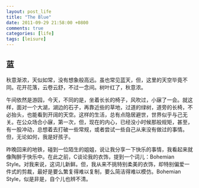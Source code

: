 ```yaml
---
layout: post_life
title: "The Blue"
date: 2011-09-29 21:58:00 +0800
comments: true
categories: [life]
tags: [leisure]
---
```


## 蓝

秋意渐浓，天似如常，没有想象般高远。虽也常见蓝天，但，这里的天空毕竟不同。花开花落，云卷云舒，不过一念间。树叶红了，秋意浓。

午间依然是游园，今天，不同的是，坐着长长的椅子，风吹过，小寐了一会。就这样，面对一个大湖，湖边的石子，再靠近些的草地，过道的绿树，道旁的长椅，不必抬头，也能看到开阔的天空。这样的生活，总有点隐居避世，世界似乎与己无关。在公众场合小寐，第一次，但，现在的内心，已经没小时候那般规矩，甚至，有一股冲动，总想着去打破一些常规，或者尝试一些自己从来没有做过的事情。但，无论如何，我是好孩子。

昨晚回来的地铁，碰到一位陌生的姐姐，说让我分享一下快乐的事情，我看起来就像陶醉于快乐中。在此之前，C谈论我的衣饰，提到一个词儿：Bohemian Style。对我来说，这词儿新鲜。但，我从来不挑特别柔美的衣饰，却特别偏爱一件式的剪裁，最好是要么繁复得难以复制，要么简洁得难以模仿。Bohemian Style，似是非是，自个儿也辨不清。

